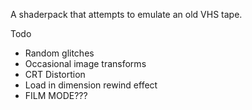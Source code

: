 A shaderpack that attempts to emulate an old VHS tape.

Todo
- Random glitches
- Occasional image transforms
- CRT Distortion
- Load in dimension rewind effect
- FILM MODE???